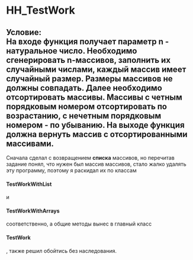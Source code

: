 # HH_TestWork
Условие:<br>
На входе функция получает параметр n - натуральное число. Необходимо сгенерировать n-массивов, заполнить их случайными числами, каждый массив имеет случайный размер. Размеры массивов не должны совпадать. Далее необходимо отсортировать массивы. Массивы с четным порядковым номером отсортировать по возрастанию, с нечетным порядковым номером - по убыванию. На выходе функция должна вернуть массив с отсортированными массивами.
--------------------------------------------------------------------------------
Сначала сделал с возвращением **списка** массивов, но перечитав задание понял, что нужен был массив массивов, стало жалко удалять эту программу, поэтому я раскидал их по классам <h4>TestWorkWithList</h4> и <h4>TestWorkWithArrays</h4> соответственно, а общие методы вынес в главный класс <h4>TestWork</h4>, также решил обойтись без наследования.
